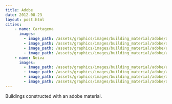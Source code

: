 ```yaml
---
title: Adobe 
date: 2012-08-23
layout: post.html
cities:
    - name: Cartagena
      images:
        - image_path: /assets/graphics/images/building_material/adobe/adobe_cartagena_01.png
        - image_path: /assets/graphics/images/building_material/adobe/adobe_cartagena_02.png
        - image_path: /assets/graphics/images/building_material/adobe/adobe_cartagena_03.png
        - image_path: /assets/graphics/images/building_material/adobe/adobe_cartagena_04.png
    - name: Neiva
      images:
        - image_path: /assets/graphics/images/building_material/adobe/adobe_neiva_01.png
        - image_path: /assets/graphics/images/building_material/adobe/adobe_neiva_02.png
        - image_path: /assets/graphics/images/building_material/adobe/adobe_neiva_03.png
        - image_path: /assets/graphics/images/building_material/adobe/adobe_neiva_04.png
---
```

Buildings constructed with an adobe material.
